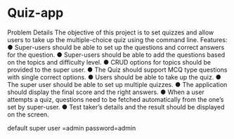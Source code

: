 # Quiz-app
Problem Details 
The objective of this project is to set quizzes and allow users to take up the multiple-choice quiz using the command line.
Features:
●	Super-users should be able to set up the questions and correct answers for the question.
●	Super-users should be able to add the questions based on the topics and difficulty level.
●	CRUD options for topics should be provided to the super user.
●	The Quiz should support MCQ type questions with single correct options.
●	Users should be able to take up the quiz. 
●	The super user should be able to set up multiple quizzes.
●	The application should display the final score and the right answers.
●	When a user attempts a quiz, questions need to be fetched automatically from the one’s set by super-user.
●	Test taker’s details and the result should be displayed on the screen.

default super user =admin
password=admin
